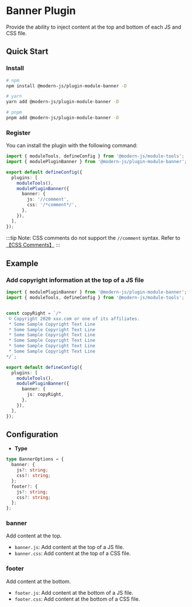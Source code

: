 # Banner Plugin

Provide the ability to inject content at the top and bottom of each JS and CSS file.

## Quick Start

### Install

```bash
# npm
npm install @modern-js/plugin-module-banner -D

# yarn
yarn add @modern-js/plugin-module-banner -D

# pnpm
pnpm add @modern-js/plugin-module-banner -D
```

### Register

You can install the plugin with the following command:

```ts
import { moduleTools, defineConfig } from '@modern-js/module-tools';
import { modulePluginBanner } from '@modern-js/plugin-module-banner';

export default defineConfig({
  plugins: [
    moduleTools(),
    modulePluginBanner({
      banner: {
        js: '//comment',
        css: '/*comment*/',
      },
    }),
  ],
});
```

:::tip
Note: CSS comments do not support the `//comment` syntax. Refer to [【CSS Comments】](https://developer.mozilla.org/en-US/docs/Web/CSS/Comments)
:::

## Example

### Add copyright information at the top of a JS file

```ts
import { modulePluginBanner } from '@modern-js/plugin-module-banner';
import { moduleTools, defineConfig } from '@modern-js/module-tools';


const copyRight = `/*
 © Copyright 2020 xxx.com or one of its affiliates.
 * Some Sample Copyright Text Line
 * Some Sample Copyright Text Line
 * Some Sample Copyright Text Line
 * Some Sample Copyright Text Line
 * Some Sample Copyright Text Line
 * Some Sample Copyright Text Line
*/`;

export default defineConfig({
  plugins: [
    moduleTools(),
    modulePluginBanner({
      banner: {
        js: copyRight,
      },
    }),
  ],
});
```

## Configuration

* **Type**

```ts
type BannerOptions = {
  banner: {
    js?: string;
    css?: string;
  };
  footer?: {
    js?: string;
    css?: string;
  };
};
```

### banner

Add content at the top.

* `banner.js`: Add content at the top of a JS file.
* `banner.css`: Add content at the top of a CSS file.

### footer

Add content at the bottom.

* `footer.js`: Add content at the bottom of a JS file.
* `footer.css`: Add content at the bottom of a CSS file.

